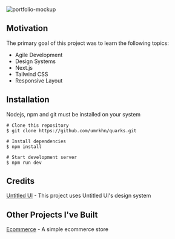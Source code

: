 ![portfolio-mockup](https://user-images.githubusercontent.com/91739815/152428596-9677ca28-3387-455b-b6a5-66d57578ba3d.jpg)

## Motivation

The primary goal of this project was to learn the following topics:

- Agile Development
- Design Systems
- Next.js
- Tailwind CSS
- Responsive Layout

## Installation

Nodejs, npm and git must be installed on your system

```
# Clone this repository
$ git clone https://github.com/umrkhn/quarks.git

# Install dependencies
$ npm install

# Start development server
$ npm run dev
```

## Credits

[Untitled UI](https://www.untitledui.com/free-figma-ui-kit) - This project uses Untitled UI's design system

## Other Projects I've Built

[Ecommerce](https://github.com/umrkhn/ecommerce) - A simple ecommerce store
